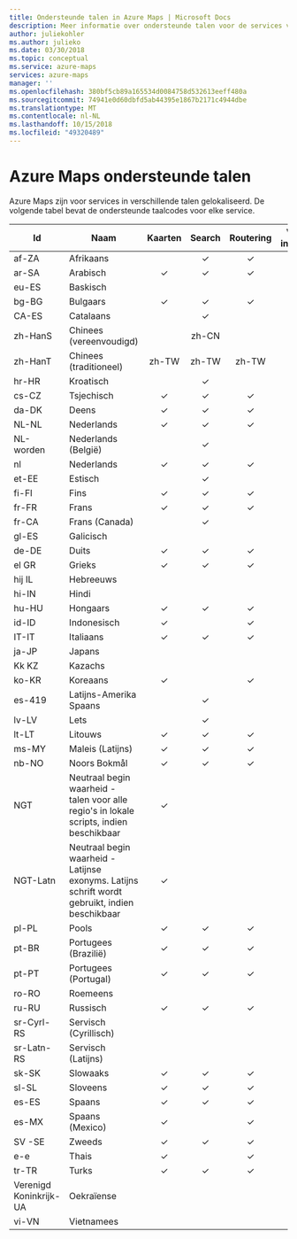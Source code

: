 ```yaml
---
title: Ondersteunde talen in Azure Maps | Microsoft Docs
description: Meer informatie over ondersteunde talen voor de services van Azure Maps
author: juliekohler
ms.author: julieko
ms.date: 03/30/2018
ms.topic: conceptual
ms.service: azure-maps
services: azure-maps
manager: ''
ms.openlocfilehash: 380bf5cb89a165534d0084758d532613eeff480a
ms.sourcegitcommit: 74941e0d60dbfd5ab44395e1867b2171c4944dbe
ms.translationtype: MT
ms.contentlocale: nl-NL
ms.lasthandoff: 10/15/2018
ms.locfileid: "49320489"
---
```

# <a name="azure-maps-supported-languages"></a>Azure Maps ondersteunde talen
Azure Maps zijn voor services in verschillende talen gelokaliseerd.  De volgende tabel bevat de ondersteunde taalcodes voor elke service.  
  

| Id         | Naam                   |  Kaarten | Search | Routering | Verkeer incidenten | Kaartbesturingselement JS | Tijdzone |
|------------|------------------------|:-----:|:------:|:-------:|:-----------------:|:--------------:|:---------:|
| af-ZA      | Afrikaans              |       |    ✓   |    ✓    |                   |                |     ✓     |
| ar-SA      | Arabisch                 |   ✓   |    ✓   |    ✓    |         ✓         |        ✓       |     ✓     |
| eu-ES      | Baskisch                 |       |        |         |                   |                |     ✓     |
| bg-BG      | Bulgaars              |   ✓   |    ✓   |    ✓    |                   |        ✓       |     ✓     |
| CA-ES      | Catalaans                |       |    ✓   |         |                   |                |     ✓     |
| zh-HanS    | Chinees (vereenvoudigd)   |       |  zh-CN |         |                   |                |     ✓     |
| zh-HanT    | Chinees (traditioneel)  | zh-TW |  zh-TW |  zh-TW  |                   |      zh-TW     |     ✓     |
| hr-HR      | Kroatisch               |       |    ✓   |         |                   |                |     ✓     |
| cs-CZ      | Tsjechisch                  |   ✓   |    ✓   |    ✓    |         ✓         |        ✓       |     ✓     |
| da-DK      | Deens                 |   ✓   |    ✓   |    ✓    |         ✓         |        ✓       |     ✓     |
| NL-NL      | Nederlands                  |   ✓   |    ✓   |    ✓    |         ✓         |        ✓       |     ✓     |
| NL-worden      | Nederlands (België)        |       |    ✓   |         |                   |                |     ✓     |
| nl         | Nederlands                |   ✓   |    ✓   |    ✓    |         ✓         |        ✓       |     ✓     |
| et-EE      | Estisch               |       |    ✓   |         |         ✓         |                |     ✓     |
| fi-FI      | Fins                |   ✓   |    ✓   |    ✓    |         ✓         |        ✓       |     ✓     |
| fr-FR      | Frans                 |   ✓   |    ✓   |    ✓    |         ✓         |        ✓       |     ✓     |
| fr-CA      | Frans (Canada)      |       |    ✓   |         |                   |                |     ✓     |
| gl-ES      | Galicisch               |       |        |         |                   |                |     ✓     |
| de-DE      | Duits                 |   ✓   |    ✓   |    ✓    |         ✓         |        ✓       |     ✓     |
| el GR      | Grieks                  |   ✓   |    ✓   |    ✓    |         ✓         |        ✓       |     ✓     |
| hij IL      | Hebreeuws                 |       |        |         |         ✓         |                |     ✓     |
| hi-IN      | Hindi                  |       |        |         |                   |                |     ✓     |
| hu-HU      | Hongaars              |   ✓   |    ✓   |    ✓    |         ✓         |        ✓       |     ✓     |
| id-ID      | Indonesisch             |   ✓   |        |    ✓    |         ✓         |        ✓       |     ✓     |
| IT-IT      | Italiaans                |   ✓   |    ✓   |    ✓    |         ✓         |        ✓       |     ✓     |
| ja-JP      | Japans               |       |        |         |                   |                |     ✓     |
| Kk KZ      | Kazachs                 |       |        |         |                   |                |     ✓     |
| ko-KR      | Koreaans                 |   ✓   |        |    ✓    |                   |        ✓       |     ✓     |
| es-419     | Latijns-Amerika Spaans |       |    ✓   |         |                   |                |     ✓     |
| lv-LV      | Lets                |       |    ✓   |         |         ✓         |                |     ✓     |
| lt-LT      | Litouws             |   ✓   |    ✓   |    ✓    |         ✓         |        ✓       |     ✓     |
| ms-MY      | Maleis (Latijns)          |   ✓   |    ✓   |    ✓    |                   |        ✓       |     ✓     |
| nb-NO      | Noors Bokmål       |   ✓   |    ✓   |    ✓    |         ✓         |        ✓       |     ✓     |
| NGT        | Neutraal begin waarheid - talen voor alle regio's in lokale scripts, indien beschikbaar |   ✓     |        |         |                   |      ✓          |         |
| NGT-Latn   | Neutraal begin waarheid - Latijnse exonyms. Latijns schrift wordt gebruikt, indien beschikbaar |   ✓     |        |         |                   |        ✓         |          |
| pl-PL      | Pools                 |   ✓   |    ✓   |    ✓    |         ✓         |        ✓       |     ✓     |
| pt-BR      | Portugees (Brazilië)    |   ✓   |    ✓   |    ✓    |                   |        ✓       |     ✓     |
| pt-PT      | Portugees (Portugal)  |   ✓   |    ✓   |    ✓    |         ✓         |        ✓       |     ✓     |
| ro-RO      | Roemeens               |       |        |         |         ✓         |                |     ✓     |
| ru-RU      | Russisch                |   ✓   |    ✓   |    ✓    |         ✓         |        ✓       |     ✓     |
| sr-Cyrl-RS | Servisch (Cyrillisch)     |       |        |         |                   |                |     ✓     |
| sr-Latn-RS | Servisch (Latijns)        |       |        |         |                   |                |     ✓     |
| sk-SK      | Slowaaks              |   ✓   |    ✓   |    ✓    |         ✓         |        ✓       |     ✓     |
| sl-SL      | Sloveens              |   ✓   |    ✓   |    ✓    |                   |        ✓       |     ✓     |
| es-ES      | Spaans                |   ✓   |    ✓   |    ✓    |         ✓         |        ✓       |     ✓     |
| es-MX      | Spaans (Mexico)       |   ✓   |        |    ✓    |                   |        ✓       |     ✓     |
| SV -SE     | Zweeds                |   ✓   |    ✓   |    ✓    |         ✓         |        ✓       |     ✓     |
| e-e      | Thais                   |   ✓   |        |    ✓    |         ✓         |        ✓       |     ✓     |
| tr-TR      | Turks                |   ✓   |    ✓   |    ✓    |         ✓         |        ✓       |     ✓     |
| Verenigd Koninkrijk-UA      | Oekraïense               |       |        |         |                   |                |     ✓     |
| vi-VN      | Vietnamees             |       |        |         |                   |                |     ✓     |
